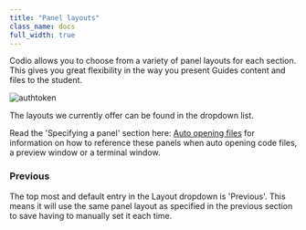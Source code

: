 ```yaml
---
title: "Panel layouts"
class_name: docs
full_width: true
---
```


Codio allows you to choose from a variety of panel layouts for each section. This gives you great flexibility in the way you present Guides content and files to the student.

<img alt="authtoken" src="/img/docs/guides/layouts.png" class="simple"/>

The layouts we currently offer can be found in the dropdown list.


Read the 'Specifying a panel' section here: [Auto opening files](/docs/content/authoring/auto-open) for information on how to reference these panels when auto opening code files, a preview window or a terminal window.

### Previous
The top most and default entry in the Layout dropdown is 'Previous'. This means it will use the same panel layout as specified in the previous section to save having to manually set it each time.